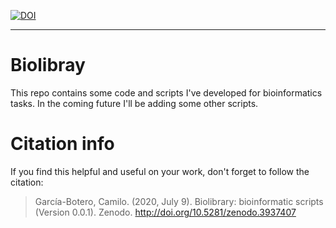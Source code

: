 
[![DOI](https://zenodo.org/badge/DOI/10.5281/zenodo.3937407.svg)](https://doi.org/10.5281/zenodo.3937407)

***

# Biolibray
This repo contains some code and scripts I've developed for bioinformatics tasks. In the coming future I'll be adding some other scripts.

# Citation info
If you find this helpful and useful on your work, don't forget to follow the citation:

> García-Botero, Camilo. (2020, July 9). Biolibrary: bioinformatic scripts (Version 0.0.1). Zenodo. http://doi.org/10.5281/zenodo.3937407